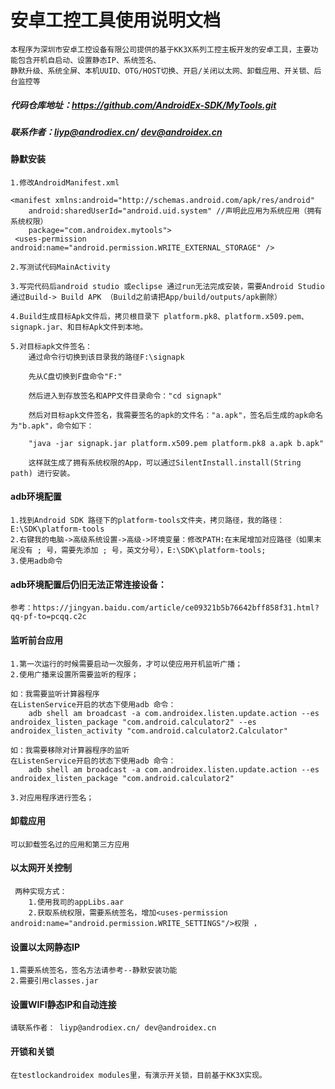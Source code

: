 # 安卓工控工具使用说明文档

    本程序为深圳市安卓工控设备有限公司提供的基于KK3X系列工控主板开发的安卓工具，主要功能包含开机自启动、设置静态IP、系统签名、
    静默升级、系统全屏、本机UUID、OTG/HOST切换、开启/关闭以太网、卸载应用、开关锁、后台监控等

##### 代码仓库地址：https://github.com/AndroidEx-SDK/MyTools.git

##### 联系作者：liyp@androdiex.cn/ dev@androidex.cn

#### 静默安装

    1.修改AndroidManifest.xml

    <manifest xmlns:android="http://schemas.android.com/apk/res/android"
        android:sharedUserId="android.uid.system" //声明此应用为系统应用（拥有系统权限）
        package="com.androidex.mytools">
     <uses-permission android:name="android.permission.WRITE_EXTERNAL_STORAGE" />

    2.写测试代码MainActivity

    3.写完代码后android studio 或eclipse 通过run无法完成安装，需要Android Studio通过Build-> Build APK （Build之前请把App/build/outputs/apk删除）

    4.Build生成目标Apk文件后，拷贝根目录下 platform.pk8、platform.x509.pem、signapk.jar、和目标Apk文件到本地。

    5.对目标apk文件签名：
        通过命令行切换到该目录我的路径F:\signapk

        先从C盘切换到F盘命令"F:"

        然后进入到存放签名和APP文件目录命令："cd signapk"

        然后对目标apk文件签名，我需要签名的apk的文件名："a.apk"，签名后生成的apk命名为"b.apk"，命令如下：

        "java -jar signapk.jar platform.x509.pem platform.pk8 a.apk b.apk"

        这样就生成了拥有系统权限的App，可以通过SilentInstall.install(String path) 进行安装。

#### adb环境配置

    1.找到Android SDK 路径下的platform-tools文件夹，拷贝路径，我的路径：E:\SDK\platform-tools
    2.右键我的电脑->高级系统设置->高级->环境变量：修改PATH:在末尾增加对应路径（如果末尾没有 ; 号，需要先添加 ; 号，英文分号），E:\SDK\platform-tools;
    3.使用adb命令

#### adb环境配置后仍旧无法正常连接设备：

    参考：https://jingyan.baidu.com/article/ce09321b5b76642bff858f31.html?qq-pf-to=pcqq.c2c

#### 监听前台应用

    1.第一次运行的时候需要启动一次服务，才可以使应用开机监听广播；
    2.使用广播来设置所需要监听的程序；

    如：我需要监听计算器程序
    在ListenService开启的状态下使用adb 命令：
        adb shell am broadcast -a com.androidex.listen.update.action --es androidex_listen_package "com.android.calculator2" --es androidex_listen_activity "com.android.calculator2.Calculator"

    如：我需要移除对计算器程序的监听
    在ListenService开启的状态下使用adb 命令：
        adb shell am broadcast -a com.androidex.listen.update.action --es androidex_listen_package "com.android.calculator2"

    3.对应用程序进行签名；

#### 卸载应用

    可以卸载签名过的应用和第三方应用

#### 以太网开关控制

     两种实现方式：
        1.使用我司的appLibs.aar
        2.获取系统权限，需要系统签名，增加<uses-permission android:name="android.permission.WRITE_SETTINGS"/>权限 ，

#### 设置以太网静态IP

    1.需要系统签名，签名方法请参考--静默安装功能
    2.需要引用classes.jar

#### 设置WIFI静态IP和自动连接

    请联系作者： liyp@androdiex.cn/ dev@androidex.cn

#### 开锁和关锁

    在testlockandroidex modules里，有演示开关锁，目前基于KK3X实现。